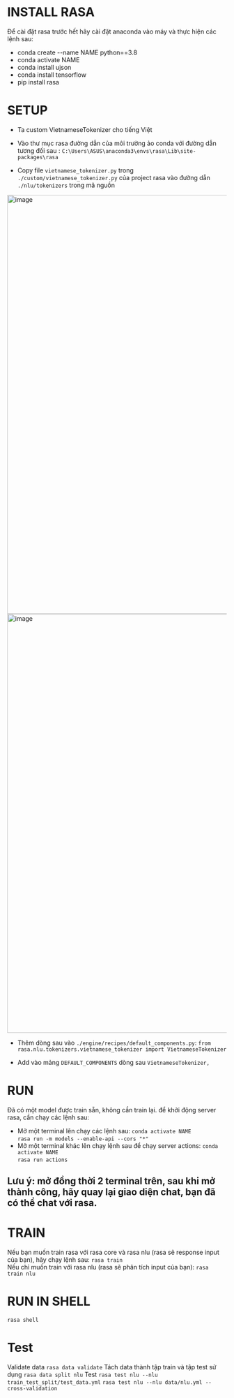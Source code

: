 # INSTALL RASA
Để cài đặt rasa trước hết hãy cài đặt anaconda vào máy và thực hiện các lệnh sau:
- conda create --name NAME python==3.8
- conda activate NAME
- conda install ujson
- conda install tensorflow
- pip install rasa

# SETUP
-	Ta custom VietnameseTokenizer cho tiếng Việt

-	Vào thư mục rasa đường dẫn của môi trường ảo conda với đường dẫn tương đối sau : `C:\Users\ASUS\anaconda3\envs\rasa\Lib\site-packages\rasa`

-	Copy file `vietnamese_tokenizer.py` trong `./custom/vietnamese_tokenizer.py` của project rasa vào đường dẫn `./nlu/tokenizers` trong mã nguồn
<img width="960" alt="image" src="https://user-images.githubusercontent.com/35862674/156728967-815f1b05-d583-4b3a-9f9e-689240c46a38.png">
<img width="960" alt="image" src="https://user-images.githubusercontent.com/35862674/156729005-6b8bec4e-5718-4072-9dfd-571527d44be6.png">

-	Thêm dòng sau vào `./engine/recipes/default_components.py`:
`from rasa.nlu.tokenizers.vietnamese_tokenizer import VietnameseTokenizer`

- Add vào mảng `DEFAULT_COMPONENTS` dòng sau
 `VietnameseTokenizer,`

# RUN
Đã có một model được train sẵn, không cần train lại.
để khởi động server rasa, cần chạy các lệnh sau:
- Mở một terminal lên chạy các lệnh sau:
`conda activate NAME`  
`rasa run -m models --enable-api --cors "*"`
- Mở một terminal khác lên chạy lệnh sau để chạy server actions:
`conda activate NAME`  
`rasa run actions`  
## Lưu ý: mở đồng thời 2 terminal trên, sau khi mở thành công, hãy quay lại giao diện chat, bạn đã có thể chat với rasa.

# TRAIN
Nếu bạn muốn train rasa với rasa core và rasa nlu (rasa sẽ response input của bạn), hãy chạy lệnh sau: `rasa train`  
Nếu chỉ muốn train với rasa nlu (rasa sẽ phân tích input của bạn): `rasa train nlu`


# RUN IN SHELL
`rasa shell`


# Test
Validate data `rasa data validate`
Tách data thành tập train và tập test sử dụng `rasa data split nlu`
Test 
`rasa test nlu --nlu train_test_split/test_data.yml`
`rasa test nlu --nlu data/nlu.yml --cross-validation`